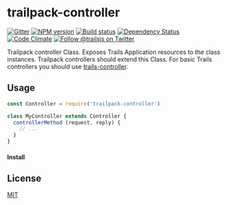 # trailpack-controller

[![Gitter][gitter-image]][gitter-url]
[![NPM version][npm-image]][npm-url]
[![Build status][ci-image]][ci-url]
[![Dependency Status][daviddm-image]][daviddm-url]
[![Code Climate][codeclimate-image]][codeclimate-url]
[![Follow @trailsjs on Twitter][twitter-image]][twitter-url]

Trailpack controller Class. Exposes Trails Application resources to the class
instances. Trailpack controllers should extend this Class. 
For basic Trails controllers you should use [trails-controller](https://github.com/trailsjs/trails-controller).

## Usage

```js
const Controller = require('trailpack-controller')

class MyController extends Controller {
  controllerMethod (request, reply) {
    // ...
  }
}
```

#### Install

## License
[MIT](https://github.com/trailsjs/trails/blob/master/LICENSE)

[npm-image]: https://img.shields.io/npm/v/trailpack-controller.svg?style=flat-square
[npm-url]: https://npmjs.org/package/trailpack-controller
[ci-image]: https://img.shields.io/travis/trailsjs/trailpack-controller/master.svg?style=flat-square
[ci-url]: https://travis-ci.org/trailsjs/trailpack-controller
[daviddm-image]: http://img.shields.io/david/trailsjs/trailpack-controller.svg?style=flat-square
[daviddm-url]: https://david-dm.org/trailsjs/trailpack-controller
[codeclimate-image]: https://img.shields.io/codeclimate/github/trailsjs/trailpack-controller.svg?style=flat-square
[codeclimate-url]: https://codeclimate.com/github/trailsjs/trailpack-controller
[gitter-image]: http://img.shields.io/badge/+%20GITTER-JOIN%20CHAT%20%E2%86%92-1DCE73.svg?style=flat-square
[gitter-url]: https://gitter.im/trailsjs/trailpack-controller
[twitter-image]: https://img.shields.io/twitter/follow/trailsjs.svg?style=social
[twitter-url]: https://twitter.com/trailsjs

